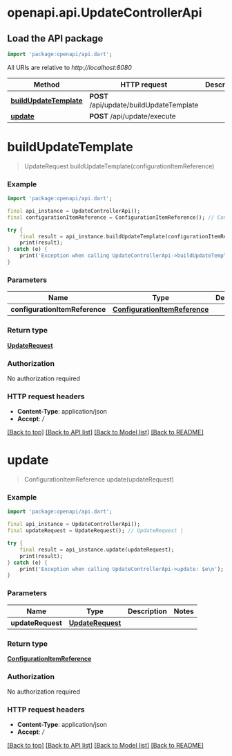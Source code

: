 # openapi.api.UpdateControllerApi

## Load the API package
```dart
import 'package:openapi/api.dart';
```

All URIs are relative to *http://localhost:8080*

Method | HTTP request | Description
------------- | ------------- | -------------
[**buildUpdateTemplate**](UpdateControllerApi.md#buildupdatetemplate) | **POST** /api/update/buildUpdateTemplate | 
[**update**](UpdateControllerApi.md#update) | **POST** /api/update/execute | 


# **buildUpdateTemplate**
> UpdateRequest buildUpdateTemplate(configurationItemReference)



### Example
```dart
import 'package:openapi/api.dart';

final api_instance = UpdateControllerApi();
final configurationItemReference = ConfigurationItemReference(); // ConfigurationItemReference | 

try {
    final result = api_instance.buildUpdateTemplate(configurationItemReference);
    print(result);
} catch (e) {
    print('Exception when calling UpdateControllerApi->buildUpdateTemplate: $e\n');
}
```

### Parameters

Name | Type | Description  | Notes
------------- | ------------- | ------------- | -------------
 **configurationItemReference** | [**ConfigurationItemReference**](ConfigurationItemReference.md)|  | 

### Return type

[**UpdateRequest**](UpdateRequest.md)

### Authorization

No authorization required

### HTTP request headers

 - **Content-Type**: application/json
 - **Accept**: */*

[[Back to top]](#) [[Back to API list]](../README.md#documentation-for-api-endpoints) [[Back to Model list]](../README.md#documentation-for-models) [[Back to README]](../README.md)

# **update**
> ConfigurationItemReference update(updateRequest)



### Example
```dart
import 'package:openapi/api.dart';

final api_instance = UpdateControllerApi();
final updateRequest = UpdateRequest(); // UpdateRequest | 

try {
    final result = api_instance.update(updateRequest);
    print(result);
} catch (e) {
    print('Exception when calling UpdateControllerApi->update: $e\n');
}
```

### Parameters

Name | Type | Description  | Notes
------------- | ------------- | ------------- | -------------
 **updateRequest** | [**UpdateRequest**](UpdateRequest.md)|  | 

### Return type

[**ConfigurationItemReference**](ConfigurationItemReference.md)

### Authorization

No authorization required

### HTTP request headers

 - **Content-Type**: application/json
 - **Accept**: */*

[[Back to top]](#) [[Back to API list]](../README.md#documentation-for-api-endpoints) [[Back to Model list]](../README.md#documentation-for-models) [[Back to README]](../README.md)

